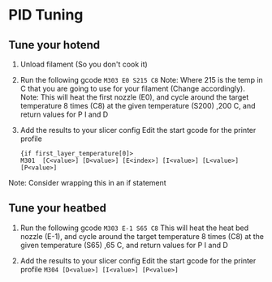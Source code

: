# PID Tuning
## Tune your hotend  
1. Unload filament (So you don't cook it)
2. Run the following gcode
`M303 E0 S215 C8`
Note: Where 215 is the temp in C that you are going to use for your filament (Change accordingly).   
Note: This will heat the first nozzle (E0), and cycle around the target temperature 8 times (C8) at the given temperature (S200) ,200 C, and return values for P I and D
  
3. Add the results to your slicer config
Edit the start gcode for the printer profile
    ```
    {if first_layer_temperature[0]>
    M301  [C<value>] [D<value>] [E<index>] [I<value>] [L<value>] [P<value>]
    ```
Note: Consider wrapping this in an if statement



 
## Tune your heatbed  

1. Run the following gcode
`M303 E-1 S65 C8`
 This will heat the heat bed nozzle (E-1), and cycle around the target temperature 8 times (C8) at the given temperature (S65) ,65 C, and return values for P I and D
  
 3. Add the results to your slicer config
Edit the start gcode for the printer profile
`M304 [D<value>] [I<value>] [P<value>]`
 
<!--stackedit_data:
eyJoaXN0b3J5IjpbLTE3NTgzMjQzNzEsNzk2NjQzNTEyLC02Nj
AxMjU1NzcsMTYzMDQ4MzE5MSw2MzY3MTQwMTksLTEzMDgyOTcw
MTRdfQ==
-->